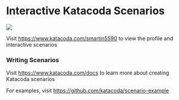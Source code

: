 # Interactive Katacoda Scenarios

[![](http://shields.katacoda.com/katacoda/smartin5590/count.svg)](https://www.katacoda.com/smartin5590 "Get your profile on Katacoda.com")

Visit https://www.katacoda.com/smartin5590 to view the profile and interactive scenarios

### Writing Scenarios
Visit https://www.katacoda.com/docs to learn more about creating Katacoda scenarios

For examples, visit https://github.com/katacoda/scenario-example
